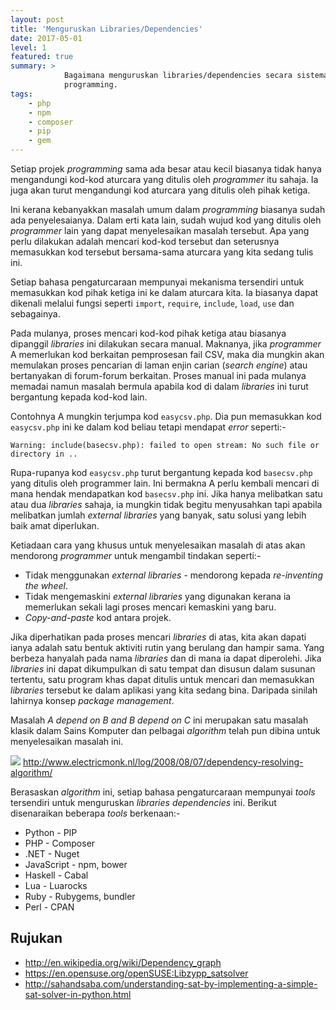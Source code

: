 ```yaml
---
layout: post
title: 'Menguruskan Libraries/Dependencies'
date: 2017-05-01
level: 1
featured: true
summary: >
            Bagaimana menguruskan libraries/dependencies secara sistematik dalam projek
            programming.
tags:
    - php
    - npm
    - composer
    - pip
    - gem
---
```


Setiap projek *programming* sama ada besar atau kecil biasanya tidak hanya mengandungi kod-kod aturcara yang ditulis oleh *programmer* itu sahaja. Ia juga akan turut mengandungi kod aturcara yang ditulis oleh pihak ketiga.

Ini kerana kebanyakkan masalah umum dalam *programming* biasanya sudah ada penyelesaianya. Dalam erti kata lain, sudah wujud kod yang ditulis oleh *programmer* lain yang dapat menyelesaikan masalah tersebut. Apa yang perlu dilakukan adalah mencari kod-kod tersebut dan seterusnya memasukkan kod tersebut bersama-sama aturcara yang kita sedang tulis ini.

<!--more-->

Setiap bahasa pengaturcaraan mempunyai mekanisma tersendiri untuk memasukkan kod pihak ketiga ini ke dalam aturcara kita. Ia biasanya dapat dikenali melalui fungsi seperti `import`, `require`, `include`, `load`, `use` dan sebagainya.

Pada mulanya, proses mencari kod-kod pihak ketiga atau biasanya dipanggil *libraries* ini dilakukan secara manual. Maknanya, jika *programmer* A memerlukan kod berkaitan pemprosesan fail CSV, maka dia mungkin akan memulakan proses pencarian di laman enjin carian (*search engine*) atau bertanyakan di forum-forum berkaitan. Proses manual ini pada mulanya memadai namun masalah bermula apabila kod di dalam *libraries* ini turut bergantung kepada kod-kod lain.

Contohnya A mungkin terjumpa kod `easycsv.php`. Dia pun memasukkan kod `easycsv.php` ini ke dalam kod beliau tetapi mendapat *error* seperti:-

    Warning: include(basecsv.php): failed to open stream: No such file or directory in ..

Rupa-rupanya kod `easycsv.php` turut bergantung kepada kod `basecsv.php` yang ditulis oleh programmer lain. Ini bermakna A perlu kembali mencari di mana hendak mendapatkan kod `basecsv.php` ini. Jika hanya melibatkan satu atau dua *libraries* sahaja, ia mungkin tidak begitu menyusahkan tapi apabila melibatkan jumlah *external libraries* yang banyak, satu solusi yang lebih baik amat diperlukan.

Ketiadaan cara yang khusus untuk menyelesaikan masalah di atas akan mendorong *programmer* untuk mengambil tindakan seperti:-

* Tidak menggunakan *external libraries* - mendorong kepada *re-inventing the wheel*.
* Tidak mengemaskini *external libraries* yang digunakan kerana ia memerlukan sekali lagi proses mencari kemaskini
yang baru.
* *Copy-and-paste* kod antara projek.

Jika diperhatikan pada proses mencari *libraries* di atas, kita akan dapati ianya adalah satu bentuk aktiviti rutin yang berulang dan hampir sama. Yang berbeza hanyalah pada nama *libraries* dan di mana ia dapat diperolehi. Jika *libraries* ini dapat dikumpulkan di satu tempat dan disusun dalam susunan tertentu, satu program khas dapat ditulis untuk mencari dan memasukkan *libraries* tersebut ke dalam aplikasi yang kita sedang bina. Daripada sinilah lahirnya konsep *package management*. 

Masalah *A depend on B and B depend on C* ini merupakan satu masalah klasik dalam Sains Komputer dan pelbagai *algorithm* telah pun dibina untuk menyelesaikan masalah ini.

<img src="http://i.imgur.com/8tz9TBH.png" class="img-displayed"></img>
<span class="img-caption">http://www.electricmonk.nl/log/2008/08/07/dependency-resolving-algorithm/</span>

Berasaskan *algorithm* ini, setiap bahasa pengaturcaraan mempunyai *tools* tersendiri untuk menguruskan *libraries
dependencies* ini. Berikut disenaraikan beberapa *tools* berkenaan:-

* Python - PIP
* PHP - Composer
* .NET - Nuget
* JavaScript - npm, bower
* Haskell - Cabal
* Lua - Luarocks
* Ruby - Rubygems, bundler
* Perl - CPAN


## Rujukan
* http://en.wikipedia.org/wiki/Dependency_graph
* https://en.opensuse.org/openSUSE:Libzypp_satsolver
* http://sahandsaba.com/understanding-sat-by-implementing-a-simple-sat-solver-in-python.html
